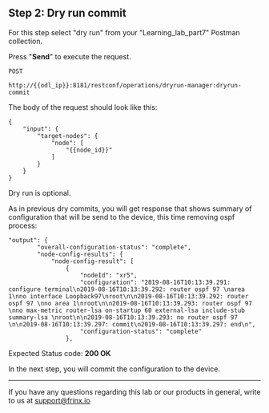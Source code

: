 ## Step 2: Dry run commit

For this step select "dry run" from your "Learning_lab_part7" Postman collection.

Press "**Send**" to execute the request.

```
POST

http://{{odl_ip}}:8181/restconf/operations/dryrun-manager:dryrun-commit
```


The body of the request should look like this:

```
{
    "input": {
        "target-nodes": {
            "node": [
                "{{node_id}}"
            ]
        }
    }
}
```

Dry run is optional.

As in previous dry commits, you will get response that shows summary of configuration that will be send to the device, this time removing ospf process:

```
"output": {
        "overall-configuration-status": "complete",
        "node-config-results": {
            "node-config-result": [
                {
                    "nodeId": "xr5",
                    "configuration": "2019-08-16T10:13:39.291: configure terminal\n2019-08-16T10:13:39.292: router ospf 97 \narea 1\nno interface Loopback97\nroot\n\n2019-08-16T10:13:39.292: router ospf 97 \nno area 1\nroot\n\n2019-08-16T10:13:39.293: router ospf 97 \nno max-metric router-lsa on-startup 60 external-lsa include-stub summary-lsa \nroot\n\n2019-08-16T10:13:39.293: no router ospf 97 \n\n2019-08-16T10:13:39.297: commit\n2019-08-16T10:13:39.297: end\n",
                    "configuration-status": "complete"
                },
```

Expected Status code: **200 OK**

In the next step, you will commit the configuration to the device.

---
If you have any questions regarding this lab or our products in general, write to us at [support@frinx.io](mailto:support@frinx.io)